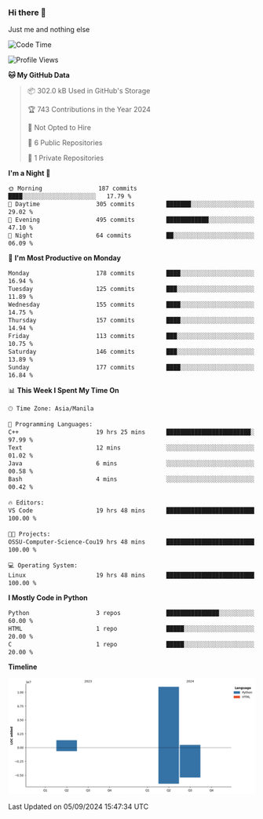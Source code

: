 ### Hi there 👋

Just me and nothing else


<!--START_SECTION:waka-->
![Code Time](http://img.shields.io/badge/Code%20Time-650%20hrs%2038%20mins-blue)

![Profile Views](http://img.shields.io/badge/Profile%20Views-6-blue)

**🐱 My GitHub Data** 

> 📦 302.0 kB Used in GitHub's Storage 
 > 
> 🏆 743 Contributions in the Year 2024
 > 
> 🚫 Not Opted to Hire
 > 
> 📜 6 Public Repositories 
 > 
> 🔑 1 Private Repositories 
 > 
**I'm a Night 🦉** 

```text
🌞 Morning                187 commits         ████░░░░░░░░░░░░░░░░░░░░░   17.79 % 
🌆 Daytime                305 commits         ███████░░░░░░░░░░░░░░░░░░   29.02 % 
🌃 Evening                495 commits         ████████████░░░░░░░░░░░░░   47.10 % 
🌙 Night                  64 commits          ██░░░░░░░░░░░░░░░░░░░░░░░   06.09 % 
```
📅 **I'm Most Productive on Monday** 

```text
Monday                   178 commits         ████░░░░░░░░░░░░░░░░░░░░░   16.94 % 
Tuesday                  125 commits         ███░░░░░░░░░░░░░░░░░░░░░░   11.89 % 
Wednesday                155 commits         ████░░░░░░░░░░░░░░░░░░░░░   14.75 % 
Thursday                 157 commits         ████░░░░░░░░░░░░░░░░░░░░░   14.94 % 
Friday                   113 commits         ███░░░░░░░░░░░░░░░░░░░░░░   10.75 % 
Saturday                 146 commits         ███░░░░░░░░░░░░░░░░░░░░░░   13.89 % 
Sunday                   177 commits         ████░░░░░░░░░░░░░░░░░░░░░   16.84 % 
```


📊 **This Week I Spent My Time On** 

```text
🕑︎ Time Zone: Asia/Manila

💬 Programming Languages: 
C++                      19 hrs 25 mins      ████████████████████████░   97.99 % 
Text                     12 mins             ░░░░░░░░░░░░░░░░░░░░░░░░░   01.02 % 
Java                     6 mins              ░░░░░░░░░░░░░░░░░░░░░░░░░   00.58 % 
Bash                     4 mins              ░░░░░░░░░░░░░░░░░░░░░░░░░   00.42 % 

🔥 Editors: 
VS Code                  19 hrs 48 mins      █████████████████████████   100.00 % 

🐱‍💻 Projects: 
OSSU-Computer-Science-Cou19 hrs 48 mins      █████████████████████████   100.00 % 

💻 Operating System: 
Linux                    19 hrs 48 mins      █████████████████████████   100.00 % 
```

**I Mostly Code in Python** 

```text
Python                   3 repos             ███████████████░░░░░░░░░░   60.00 % 
HTML                     1 repo              █████░░░░░░░░░░░░░░░░░░░░   20.00 % 
C                        1 repo              █████░░░░░░░░░░░░░░░░░░░░   20.00 % 
```



**Timeline**

![Lines of Code chart](https://raw.githubusercontent.com/brutist/brutist/main/assets/bar_graph.png)


 Last Updated on 05/09/2024 15:47:34 UTC
<!--END_SECTION:waka-->
